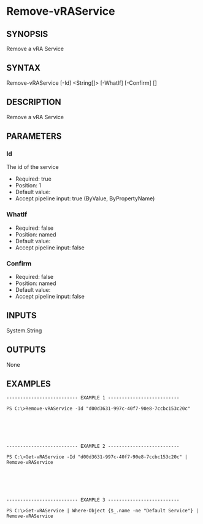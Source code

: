 # Remove-vRAService

## SYNOPSIS
    
Remove a vRA Service

## SYNTAX
 Remove-vRAService [-Id] <String[]> [-WhatIf] [-Confirm] [<CommonParameters>]     

## DESCRIPTION

Remove a vRA Service

## PARAMETERS


### Id

The id of the service

* Required: true
* Position: 1
* Default value: 
* Accept pipeline input: true (ByValue, ByPropertyName)

### WhatIf


* Required: false
* Position: named
* Default value: 
* Accept pipeline input: false

### Confirm


* Required: false
* Position: named
* Default value: 
* Accept pipeline input: false

## INPUTS

System.String

## OUTPUTS

None

## EXAMPLES
```
-------------------------- EXAMPLE 1 --------------------------

PS C:\>Remove-vRAService -Id "d00d3631-997c-40f7-90e8-7ccbc153c20c"






-------------------------- EXAMPLE 2 --------------------------

PS C:\>Get-vRAService -Id "d00d3631-997c-40f7-90e8-7ccbc153c20c" | Remove-vRAService






-------------------------- EXAMPLE 3 --------------------------

PS C:\>Get-vRAService | Where-Object {$_.name -ne "Default Service"} | Remove-vRAService
```

